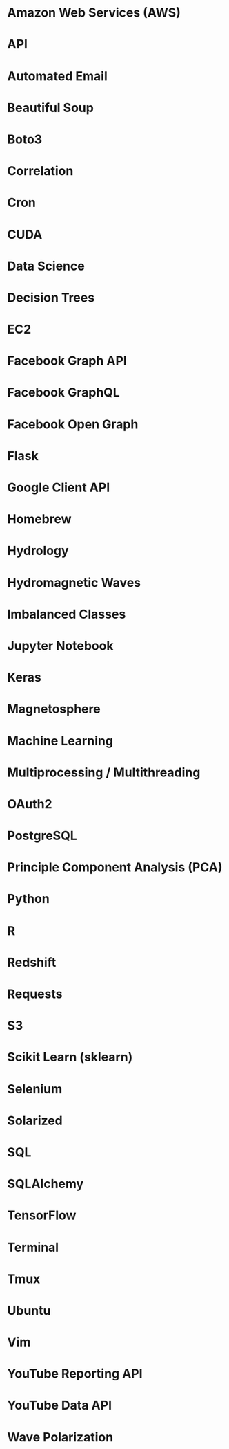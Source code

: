 
# Amazon Web Services (AWS)
# API
# Automated Email
# Beautiful Soup
# Boto3
# Correlation
# Cron
# CUDA
# Data Science
# Decision Trees
# EC2
# Facebook Graph API
# Facebook GraphQL
# Facebook Open Graph
# Flask
# Google Client API
# Homebrew
# Hydrology
# Hydromagnetic Waves
# Imbalanced Classes
# Jupyter Notebook
# Keras
# Magnetosphere
# Machine Learning
# Multiprocessing / Multithreading
# OAuth2
# PostgreSQL
# Principle Component Analysis (PCA)
# Python
# R
# Redshift
# Requests
# S3
# Scikit Learn (sklearn)
# Selenium
# Solarized
# SQL
# SQLAlchemy
# TensorFlow
# Terminal
# Tmux
# Ubuntu
# Vim
# YouTube Reporting API
# YouTube Data API
# Wave Polarization
